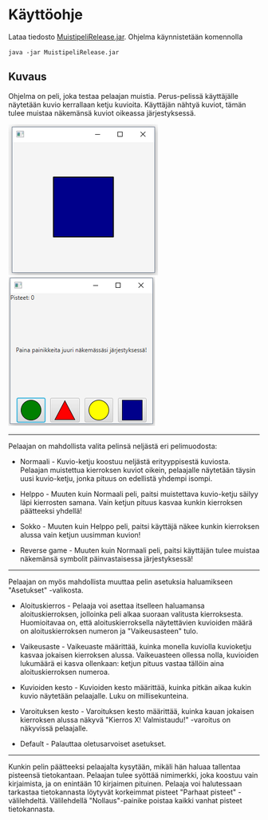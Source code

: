 # Käyttöohje

Lataa tiedosto [MuistipeliRelease.jar](https://github.com/valtterin/otm-harjoitustyo/releases/tag/loppupalautus). Ohjelma käynnistetään komennolla 

```
java -jar MuistipeliRelease.jar
```

## Kuvaus

Ohjelma on peli, joka testaa pelaajan muistia. Perus-pelissä käyttäjälle näytetään kuvio kerrallaan ketju kuvioita. Käyttäjän nähtyä kuviot, tämän tulee muistaa näkemänsä kuviot oikeassa järjestyksessä.

![](https://raw.githubusercontent.com/valtterin/otm-harjoitustyo/master/Dokumentaatio/ohje1.2.png) ![](https://raw.githubusercontent.com/valtterin/otm-harjoitustyo/master/Dokumentaatio/ohje2.png)


_________

Pelaajan on mahdollista valita pelinsä neljästä eri pelimuodosta:


- Normaali - 
Kuvio-ketju koostuu neljästä erityyppisestä kuviosta. Pelaajan muistettua kierroksen kuviot oikein, pelaajalle näytetään täysin uusi kuvio-ketju, jonka pituus on edellistä yhdempi isompi.

- Helppo - 
Muuten kuin Normaali peli, paitsi muistettava kuvio-ketju säilyy läpi kierrosten samana. Vain ketjun pituus kasvaa kunkin kierroksen päätteeksi yhdellä!

- Sokko - 
Muuten kuin Helppo peli, paitsi käyttäjä näkee kunkin kierroksen alussa vain ketjun uusimman kuvion!

- Reverse game - 
Muuten kuin Normaali peli, paitsi käyttäjän tulee muistaa näkemänsä symbolit päinvastaisessa järjestyksessä!

_________

Pelaajan on myös mahdollista muuttaa pelin asetuksia haluamikseen "Asetukset" -valikosta.

- Aloituskierros - 
Pelaaja voi asettaa itselleen haluamansa aloituskierroksen, jolloinka peli alkaa suoraan valitusta kierroksesta. Huomioitavaa on, että aloituskierroksella näytettävien kuvioiden määrä on aloituskierroksen numeron ja "Vaikeusasteen" tulo.

- Vaikeusaste - 
Vaikeuaste määrittää, kuinka monella kuviolla kuvioketju kasvaa jokaisen kierroksen alussa. Vaikeuasteen ollessa nolla, kuvioiden lukumäärä ei kasva ollenkaan: ketjun pituus vastaa tällöin aina aloituskierroksen numeroa.

- Kuvioiden kesto -
Kuvioiden kesto määrittää, kuinka pitkän aikaa kukin kuvio näytetään pelaajalle. Luku on millisekunteina.

- Varoituksen kesto - 
Varoituksen kesto määrittää, kuinka kauan jokaisen kierroksen alussa näkyvä "Kierros X! Valmistaudu!" -varoitus on näkyvissä pelaajalle.

- Default -
Palauttaa oletusarvoiset asetukset.

_________

Kunkin pelin päätteeksi pelaajalta kysytään, mikäli hän haluaa tallentaa pisteensä tietokantaan. Pelaajan tulee syöttää nimimerkki, joka koostuu vain kirjaimista, ja on enintään 10 kirjaimen pituinen. Pelaaja voi halutessaan tarkastaa tietokannasta löytyvät korkeimmat pisteet "Parhaat pisteet" -välilehdeltä. Välilehdellä "Nollaus"-painike poistaa kaikki vanhat pisteet tietokannasta.

